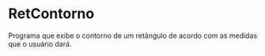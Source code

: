 # RetContorno
Programa que exibe o contorno de um retângulo de acordo com as medidas que o usuário dará.
